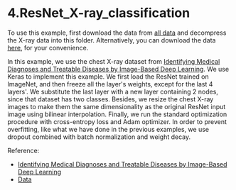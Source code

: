 # 4.ResNet_X-ray_classification

To use this example, first download the data from [all data](https://data.mendeley.com/datasets/rscbjbr9sj/3) and decompress the X-ray data into this folder. Alternatively, you can download the data [here](https://drive.google.com/file/d/1Y9iTkRrfh_2UfoG9o8CRjZc_3rj73nap/view?usp=sharing), for your convenience.


In this example, we use the chest X-ray dataset from [Identifying Medical Diagnoses and Treatable Diseases by Image-Based Deep Learning](https://www.sciencedirect.com/science/article/pii/S0092867418301545?via%3Dihub). We use Keras to implement this example. We first load the ResNet trained on ImageNet, and then freeze all the layer's weights, except for the last 4 layers'. We substitute the last layer with a new layer containing 2 nodes, since that dataset has two classes. Besides, we resize the chest X-ray images to make them the same dimensionality as the original ResNet input image using bilinear interpolation. Finally, we run the standard optimization procedure with cross-entropy loss and Adam optimizer. In order to prevent overfitting, like what we have done in the previous examples, we use dropout combined with batch normalization and weight decay.

Reference:
* [Identifying Medical Diagnoses and Treatable Diseases by Image-Based Deep Learning](https://www.sciencedirect.com/science/article/pii/S0092867418301545?via%3Dihub)
* [Data](https://data.mendeley.com/datasets/rscbjbr9sj/3)